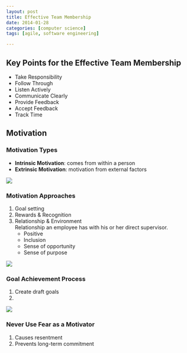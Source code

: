 ```yaml
---
layout: post
title: Effective Team Membership
date: 2014-01-28
categories: [computer science]
tags: [agile, software engineering]

---
```


Key Points for the Effective Team Membership
---

* Take Responsibility
* Follow Through
* Listen Actively
* Communicate Clearly
* Provide Feedback
* Accept Feedback
* Track Time

 
Motivation
---
### Motivation Types
* **Intrinsic Motivation**: comes from within a person
* **Extrinsic Motivation**: motivation from external factors 

![](http://sungsoo.github.com/images/motivation-types.png)


### Motivation Approaches
1. Goal setting
2. Rewards & Recognition
3. Relationship & Environment  
	Relationship an employee has with his or her direct supervisor.
	* Positive
	* Inclusion
	* Sense of opportunity
	* Sense of purpose
	
![](http://sungsoo.github.com/images/desired-outcome.png)

### Goal Achievement Process
1. Create draft goals
2. 
	
![](http://sungsoo.github.com/images/personal-goal.png)	
### Never Use Fear as a Motivator
1. Causes resentment
2. Prevents long-term commitment

	

	
	
